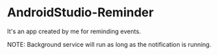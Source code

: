 # AndroidStudio-Reminder
It's an app created by me for reminding events.

NOTE: Background service will run as long as the notification is running.
